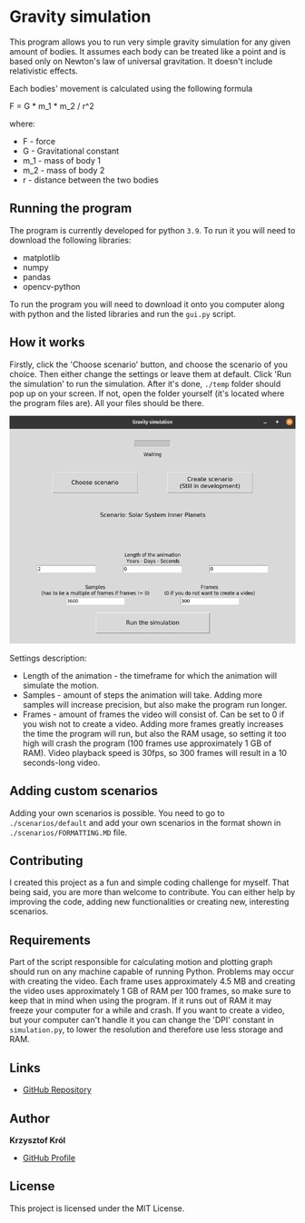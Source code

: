 # Gravity simulation
This program allows you to run very simple gravity simulation for any given amount of bodies. It assumes each body can
be treated like a point and is based only on Newton's law of universal gravitation. It doesn't include relativistic
effects.

Each bodies' movement is calculated using the following formula

F = G * m_1 * m_2 / r^2

where:

- F - force
- G - Gravitational constant
- m_1 - mass of body 1
- m_2 - mass of body 2
- r - distance between the two bodies

## Running the program
The program is currently developed for python `3.9`. To run it you will need to download the following libraries:

- matplotlib
- numpy
- pandas
- opencv-python

To run the program you will need to download it onto you computer along with python and the listed libraries and run
the `gui.py` script.

## How it works
Firstly, click the 'Choose scenario' button, and choose the scenario of you choice. Then either change the settings or
leave them at default. Click 'Run the simulation' to run the simulation. After it's done, `./temp` folder should pop up
on your screen. If not, open the folder yourself (it's located where the program files are). All your files should be
there.

![text](./screenshots/menu.png)

Settings description:
- Length of the animation - the timeframe for which the animation will simulate the motion.
- Samples - amount of steps the animation will take. Adding more samples will increase precision, but also make the
program run longer.
- Frames - amount of frames the video will consist of. Can be set to 0 if you wish not to create a video. Adding more
frames greatly increases the time the program will run, but also the RAM usage, so setting it too high will crash the
program (100 frames use approximately 1 GB of RAM). Video playback speed is 30fps, so 300 frames will result in a 10
seconds-long video.

## Adding custom scenarios
Adding your own scenarios is possible. You need to go to `./scenarios/default` and add your own scenarios in the format
shown in `./scenarios/FORMATTING.MD` file.

## Contributing
I created this project as a fun and simple coding challenge for myself. That being said, you are more than welcome to
contribute. You can either help by improving the code, adding new functionalities or creating new, interesting
scenarios.

## Requirements
Part of the script responsible for calculating motion and plotting graph should run on any machine capable of running
Python. Problems may occur with creating the video. Each frame uses approximately 4.5 MB and creating the video uses
approximately 1 GB of RAM per 100 frames, so make sure to keep that in mind when using the program. If it runs out of
RAM it may freeze your computer for a while and crash. If you want to create a video, but your computer can't handle
it you can change the 'DPI' constant in `simulation.py`, to lower the resolution and therefore use less storage and RAM.

## Links

- [GitHub Repository](https://github.com/Galachard/Gravity-simulation)

## Author
**Krzysztof Król**

- [GitHub Profile](https://github.com/Galachard)

## License
This project is licensed under the MIT License.